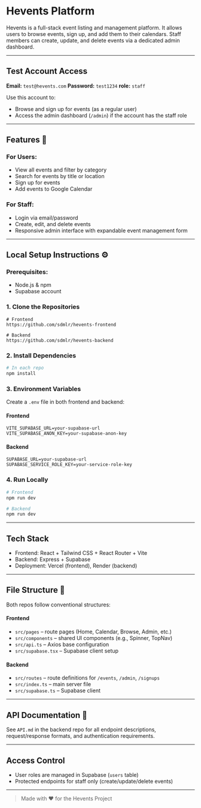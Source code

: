 # Hevents Platform

Hevents is a full-stack event listing and management platform. It allows users to browse events, sign up, and add them to their calendars. Staff members can create, update, and delete events via a dedicated admin dashboard.

---

## Test Account Access

**Email:** `test@hevents.com`
**Password:** `test1234`
**role:** `staff`

Use this account to:

* Browse and sign up for events (as a regular user)
* Access the admin dashboard (`/admin`) if the account has the staff role

---

## Features 🚀

### For Users:

* View all events and filter by category
* Search for events by title or location
* Sign up for events
* Add events to Google Calendar

### For Staff:

* Login via email/password
* Create, edit, and delete events
* Responsive admin interface with expandable event management form

---

## Local Setup Instructions ⚙️

### Prerequisites:

* Node.js & npm
* Supabase account

### 1. Clone the Repositories

```
# Frontend
https://github.com/sdmlr/hevents-frontend

# Backend
https://github.com/sdmlr/hevents-backend
```

### 2. Install Dependencies

```bash
# In each repo
npm install
```

### 3. Environment Variables

Create a `.env` file in both frontend and backend:

#### Frontend

```
VITE_SUPABASE_URL=your-supabase-url
VITE_SUPABASE_ANON_KEY=your-supabase-anon-key
```

#### Backend

```
SUPABASE_URL=your-supabase-url
SUPABASE_SERVICE_ROLE_KEY=your-service-role-key
```

### 4. Run Locally

```bash
# Frontend
npm run dev

# Backend
npm run dev
```

---

## Tech Stack

* Frontend: React + Tailwind CSS + React Router + Vite
* Backend: Express + Supabase
* Deployment: Vercel (frontend), Render (backend)

---

## File Structure 📂

Both repos follow conventional structures:

#### Frontend

* `src/pages` – route pages (Home, Calendar, Browse, Admin, etc.)
* `src/components` – shared UI components (e.g., Spinner, TopNav)
* `src/api.ts` – Axios base configuration
* `src/supabase.tsx` – Supabase client setup

#### Backend

* `src/routes` – route definitions for `/events`, `/admin`, `/signups`
* `src/index.ts` – main server file
* `src/supabase.ts` – Supabase client

---

## API Documentation 📘

See `API.md` in the backend repo for all endpoint descriptions, request/response formats, and authentication requirements.

---

## Access Control

* User roles are managed in Supabase (`users` table)
* Protected endpoints for staff only (create/update/delete events)

---

> Made with ❤️ for the Hevents Project

